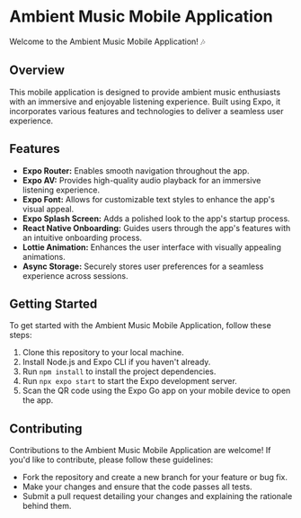 # Ambient Music Mobile Application

Welcome to the Ambient Music Mobile Application! 🎶

## Overview

This mobile application is designed to provide ambient music enthusiasts with an immersive and enjoyable listening experience. Built using Expo, it incorporates various features and technologies to deliver a seamless user experience.

## Features

- **Expo Router:** Enables smooth navigation throughout the app.
- **Expo AV:** Provides high-quality audio playback for an immersive listening experience.
- **Expo Font:** Allows for customizable text styles to enhance the app's visual appeal.
- **Expo Splash Screen:** Adds a polished look to the app's startup process.
- **React Native Onboarding:** Guides users through the app's features with an intuitive onboarding process.
- **Lottie Animation:** Enhances the user interface with visually appealing animations.
- **Async Storage:** Securely stores user preferences for a seamless experience across sessions.

## Getting Started

To get started with the Ambient Music Mobile Application, follow these steps:

1. Clone this repository to your local machine.
2. Install Node.js and Expo CLI if you haven't already.
3. Run `npm install` to install the project dependencies.
4. Run `npx expo start` to start the Expo development server.
5. Scan the QR code using the Expo Go app on your mobile device to open the app.

## Contributing

Contributions to the Ambient Music Mobile Application are welcome! If you'd like to contribute, please follow these guidelines:

- Fork the repository and create a new branch for your feature or bug fix.
- Make your changes and ensure that the code passes all tests.
- Submit a pull request detailing your changes and explaining the rationale behind them.

